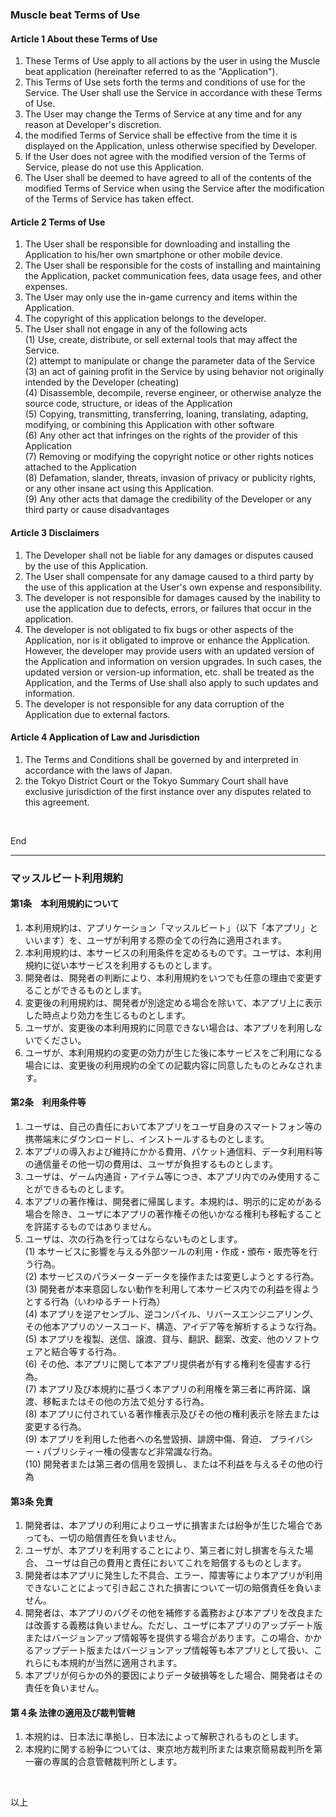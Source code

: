 
### Muscle beat Terms of Use


#### Article 1 About these Terms of Use

1. These Terms of Use apply to all actions by the user in using the Muscle beat application (hereinafter referred to as the "Application"). 
2. This Terms of Use sets forth the terms and conditions of use for the Service. The User shall use the Service in accordance with these Terms of Use. 
3. The User may change the Terms of Service at any time and for any reason at Developer's discretion. 
4. the modified Terms of Service shall be effective from the time it is displayed on the Application, unless otherwise specified by Developer. 
5. If the User does not agree with the modified version of the Terms of Service, please do not use this Application. 
6. The User shall be deemed to have agreed to all of the contents of the modified Terms of Service when using the Service after the modification of the Terms of Service has taken effect.

#### Article 2 Terms of Use
1. The User shall be responsible for downloading and installing the Application to his/her own smartphone or other mobile device. 
2. The User shall be responsible for the costs of installing and maintaining the Application, packet communication fees, data usage fees, and other expenses. 
3. The User may only use the in-game currency and items within the Application. 
4. The copyright of this application belongs to the developer.
5. The User shall not engage in any of the following acts<br>
	(1) Use, create, distribute, or sell external tools that may affect the Service.<br>
	(2) attempt to manipulate or change the parameter data of the Service<br>
	(3) an act of gaining profit in the Service by using behavior not originally intended by the Developer (cheating)<br>
	(4) Disassemble, decompile, reverse engineer, or otherwise analyze the source code, structure, or ideas of the Application<br>
	(5) Copying, transmitting, transferring, loaning, translating, adapting, modifying, or combining this Application with other software<br>
	(6) Any other act that infringes on the rights of the provider of this Application<br>
	(7) Removing or modifying the copyright notice or other rights notices attached to the Application<br>
	(8) Defamation, slander, threats, invasion of privacy or publicity rights, or any other insane act using this Application.<br>
	(9) Any other acts that damage the credibility of the Developer or any third party or cause disadvantages<br>

#### Article 3 Disclaimers
1. The Developer shall not be liable for any damages or disputes caused by the use of this Application. 
2. The User shall compensate for any damage caused to a third party by the use of this application at the User's own expense and responsibility. 
3. The developer is not responsible for damages caused by the inability to use the application due to defects, errors, or failures that occur in the application. 
4. The developer is not obligated to fix bugs or other aspects of the Application, nor is it obligated to improve or enhance the Application. However, the developer may provide users with an updated version of the Application and information on version upgrades. In such cases, the updated version or version-up information, etc. shall be treated as the Application, and the Terms of Use shall also apply to such updates and information. 
5. The developer is not responsible for any data corruption of the Application due to external factors.

#### Article 4 Application of Law and Jurisdiction
1. The Terms and Conditions shall be governed by and interpreted in accordance with the laws of Japan. 
2. the Tokyo District Court or the Tokyo Summary Court shall have exclusive jurisdiction of the first instance over any disputes related to this agreement.
<br>

End


***


### マッスルビート利用規約


#### 第1条　本利用規約について

1. 本利用規約は、アプリケーション「マッスルビート」（以下「本アプリ」といいます）を、ユーザが利用する際の全ての行為に適用されます。
2. 本利用規約は、本サービスの利用条件を定めるものです。ユーザは、本利用規約に従い本サービスを利用するものとします。
3. 開発者は、開発者の判断により、本利用規約をいつでも任意の理由で変更することができるものとします。
4. 変更後の利用規約は、開発者が別途定める場合を除いて、本アプリ上に表示した時点より効力を生じるものとします。
5. ユーザが、変更後の本利用規約に同意できない場合は、本アプリを利用しないでください。
6. ユーザが、本利用規約の変更の効力が生じた後に本サービスをご利用になる場合には、変更後の利用規約の全ての記載内容に同意したものとみなされます。

#### 第2条　利用条件等
1. ユーザは、自己の責任において本アプリをユーザ自身のスマートフォン等の携帯端末にダウンロードし、インストールするものとします。
2. 本アプリの導入および維持にかかる費用、パケット通信料、データ利用料等の通信量その他一切の費用は、ユーザが負担するものとします。
3. ユーザは、ゲーム内通貨・アイテム等につき、本アプリ内でのみ使用することができるものとします。
4. 本アプリの著作権は、開発者に帰属します。本規約は、明示的に定めがある場合を除き、ユーザに本アプリの著作権その他いかなる権利も移転することを許諾するものではありません。
5. ユーザは、次の行為を行ってはならないものとします。<br>
(1) 本サービスに影響を与える外部ツールの利用・作成・頒布・販売等を行う行為。<br>
(2) 本サービスのパラメーターデータを操作または変更しようとする行為。<br>
(3) 開発者が本来意図しない動作を利用して本サービス内での利益を得ようとする行為（いわゆるチート行為）<br>
(4) 本アプリを逆アセンブル、逆コンパイル、リバースエンジニアリング、その他本アプリのソースコード、構造、アイデア等を解析するような行為。<br>
(5) 本アプリを複製、送信、譲渡、貸与、翻訳、翻案、改変、他のソフトウェアと結合等する行為。<br>
(6) その他、本アプリに関して本アプリ提供者が有する権利を侵害する行為。<br>
(7) 本アプリ及び本規約に基づく本アプリの利用権を第三者に再許諾、譲渡、移転またはその他の方法で処分する行為。<br>
(8) 本アプリに付されている著作権表示及びその他の権利表示を除去または変更する行為。<br>
(9) 本アプリを利用した他者への名誉毀損、誹謗中傷、脅迫、 プライバシー・パブリシティー権の侵害など非常識な行為。<br>
(10) 開発者または第三者の信用を毀損し、または不利益を与えるその他の行為<br>


#### 第3条 免責
1. 開発者は、本アプリの利用によりユーザに損害または紛争が生じた場合であっても、一切の賠償責任を負いません。
2. ユーザが、本アプリを利用することにより、第三者に対し損害を与えた場合、 ユーザは自己の費用と責任においてこれを賠償するものとします。
3. 開発者は本アプリに発生した不具合、エラー、障害等により本アプリが利用できないことによって引き起こされた損害について一切の賠償責任を負いません。
4. 開発者は、本アプリのバグその他を補修する義務および本アプリを改良または改善する義務は負いません。ただし、ユーザに本アプリのアップデート版またはバージョンアップ情報等を提供する場合があります。この場合、かかるアップデート版またはバージョンアップ情報等も本アプリとして扱い、これらにも本規約が当然に適用されます。
5. 本アプリが何らかの外的要因によりデータ破損等をした場合、開発者はその責任を負いません。


#### 第４条 法律の適用及び裁判管轄
1.  本規約は、日本法に準拠し、日本法によって解釈されるものとします。
2.  本規約に関する紛争については、東京地方裁判所または東京簡易裁判所を第一審の専属的合意管轄裁判所とします。
<br>

以上


